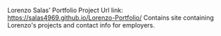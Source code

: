 Lorenzo Salas' Portfolio Project 
Url link: https://salas4969.github.io/Lorenzo-Portfolio/
Contains site containing Lorenzo's projects and contact info for employers.
